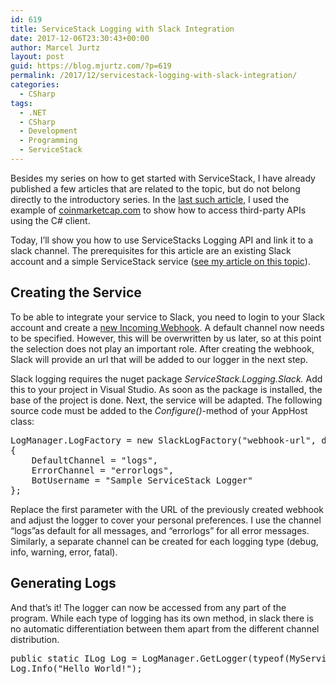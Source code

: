 ```yaml
---
id: 619
title: ServiceStack Logging with Slack Integration
date: 2017-12-06T23:30:43+00:00
author: Marcel Jurtz
layout: post
guid: https://blog.mjurtz.com/?p=619
permalink: /2017/12/servicestack-logging-with-slack-integration/
categories:
  - CSharp
tags:
  - .NET
  - CSharp
  - Development
  - Programming
  - ServiceStack
---
```

Besides my series on how to get started with ServiceStack, I have already published a few articles that are related to the topic, but do not belong directly to the introductory series. In the [last such article](https://blog.mjurtz.com/2017/12/query-coinmarketcap-api-using-servicestack/), I used the example of [coinmarketcap.com](https://coinmarketcap.com/) to show how to access third-party APIs using the C# client.

Today, I&#8217;ll show you how to use ServiceStacks Logging API and link it to a slack channel. The prerequisites for this article are an existing Slack account and a simple ServiceStack service ([see my article on this topic](https://blog.mjurtz.com/2017/11/servicestack-building-simple-service/)).

## Creating the Service

To be able to integrate your service to Slack, you need to login to your Slack account and create a [new Incoming Webhook](https://my.slack.com/services/new/incoming-webhook/). A default channel now needs to be specified. However, this will be overwritten by us later, so at this point the selection does not play an important role. After creating the webhook, Slack will provide an url that will be added to our logger in the next step.

Slack logging requires the nuget package _ServiceStack.Logging.Slack._ Add this to your project in Visual Studio. As soon as the package is installed, the base of the project is done. Next, the service will be adapted. The following source code must be added to the _Configure()_-method of your AppHost class:

<pre class="EnlighterJSRAW" data-enlighter-language="csharp">LogManager.LogFactory = new SlackLogFactory("webhook-url", debugEnabled: true)
{
    DefaultChannel = "logs",
    ErrorChannel = "errorlogs",
    BotUsername = "Sample ServiceStack Logger"
};</pre>

Replace the first parameter with the URL of the previously created webhook and adjust the logger to cover your personal preferences. I use the channel &#8220;logs&#8221;as default for all messages, and &#8220;errorlogs&#8221; for all error messages. Similarly, a separate channel can be created for each logging type (debug, info, warning, error, fatal).

## Generating Logs

And that&#8217;s it! The logger can now be accessed from any part of the program. While each type of logging has its own method, in slack there is no automatic differentiation between them apart from the different channel distribution.

<pre class="EnlighterJSRAW" data-enlighter-language="null">public static ILog Log = LogManager.GetLogger(typeof(MyService));
Log.Info("Hello World!");
</pre>